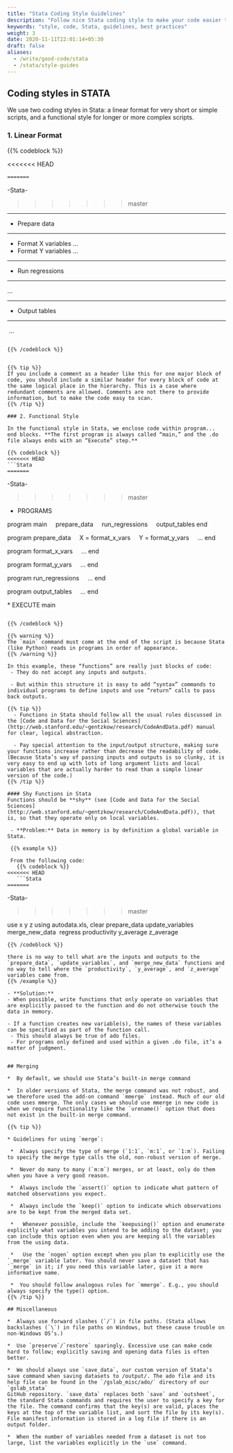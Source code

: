 ```yaml
---
title: "Stata Coding Style Guidelines"
description: "Follow nice Stata coding style to make your code easier to understand and easier to the eye."
keywords: "style, code, Stata, guidelines, best practices"
weight: 3
date: 2020-11-11T22:01:14+05:30
draft: false
aliases:
  - /write/good-code/stata
  - /stata/style-guides
---
```

## Coding styles in STATA
We use two coding styles in Stata: a linear format for very short or simple scripts, and a functional style for longer or more complex scripts.

### 1. Linear Format

{{% codeblock %}}

<<<<<<< HEAD
```Stata
=======
```
-Stata-
>>>>>>> master

*****************************
* Prepare data
*****************************
* Format X variables
... 
* Format Y variables
...
*****************************
* Run regressions
*****************************
... 
*****************************
* Output tables
*****************************
 ...
```

{{% /codeblock %}}


{{% tip %}}
If you include a comment as a header like this for one major block of code, you should include a similar header for every block of code at the same logical place in the hierarchy. This is a case where redundant comments are allowed. Comments are not there to provide information, but to make the code easy to scan.
{{% /tip %}}

### 2. Functional Style

In the functional style in Stata, we enclose code within program... end blocks. **The first program is always called “main,” and the .do file always ends with an “Execute” step.**

{{% codeblock %}}
<<<<<<< HEAD
```Stata
=======
```
-Stata-
>>>>>>> master

* PROGRAMS

program main
    prepare_data
    run_regressions
    output_tables
end

program prepare_data
    X = format_x_vars
    Y = format_y_vars
    ...
end

program format_x_vars
    ...
end

program format_y_vars
    ...
end

program run_regressions
    ...
end

program output_tables
    ...
end

* EXECUTE
main
```

{{% /codeblock %}}

{{% warning %}}
The `main` command must come at the end of the script is because Stata (like Python) reads in programs in order of appearance.
{{% /warning %}}

In this example, these “functions” are really just blocks of code:
 - They do not accept any inputs and outputs.

 - But within this structure it is easy to add “syntax” commands to individual programs to define inputs and use “return” calls to pass back outputs.

{{% tip %}}
  - Functions in Stata should follow all the usual rules discussed in the [Code and Data for the Social Sciences](http://web.stanford.edu/~gentzkow/research/CodeAndData.pdf) manual for clear, logical abstraction.

  - Pay special attention to the input/output structure, making sure your functions increase rather than decrease the readability of code. (Because Stata’s way of passing inputs and outputs is so clunky, it is very easy to end up with lots of long argument lists and local variables that are actually harder to read than a simple linear version of the code.)
{{% /tip %}}

#### Shy Functions in Stata
Functions should be **shy** (see [Code and Data for the Social Sciences](http://web.stanford.edu/~gentzkow/research/CodeAndData.pdf)), that is, so that they operate only on local variables.

 - **Problem:** Data in memory is by definition a global variable in Stata.
 
 {{% example %}}

 From the following code:
   {{% codeblock %}}
<<<<<<< HEAD
   ```Stata
=======
   ```
   -Stata-
>>>>>>> master

   use x y z using autodata.xls, clear
   prepare_data
   update_variables
   merge_new_data 
   regress productivity y_average z_average
   ```
  {{% /codeblock %}}
  
 there is no way to tell what are the inputs and outputs to the `prepare_data`, `update_variables`, and `merge_new_data` functions and no way to tell where the `productivity`, `y_average`, and `z_average` variables came from.
 {{% /example %}}

- **Solution:**
  - When possible, write functions that only operate on variables that are explicitly passed to the function and do not otherwise touch the data in memory.

  - If a function creates new variable(s), the names of these variables can be specified as part of the function call.
    - This should always be true of ado files.
    - For programs only defined and used within a given .do file, it’s a matter of judgment.


## Merging

  *  By default, we should use Stata’s built-in merge command

  *  In older versions of Stata, the merge command was not robust, and we therefore used the add-on command `mmerge` instead. Much of our old code uses mmerge. The only cases we should use mmerge in new code is when we require functionality like the `urename()` option that does not exist in the built-in merge command.

{{% tip %}}  

  * Guidelines for using `merge`:

    *  Always specify the type of merge (`1:1`, `m:1`, or `1:m`). Failing to specify the merge type calls the old, non-robust version of merge.

    *  Never do many to many (`m:m`) merges, or at least, only do them when you have a very good reason.

    *  Always include the `assert()` option to indicate what pattern of matched observations you expect.

    *  Always include the `keep()` option to indicate which observations are to be kept from the merged data set.

    *   Whenever possible, include the `keepusing()` option and enumerate explicitly what variables you intend to be adding to the dataset; you can include this option even when you are keeping all the variables from the using data.

    *   Use the `nogen` option except when you plan to explicitly use the `_merge` variable later. You should never save a dataset that has `_merge` in it; if you need this variable later, give it a more informative name.

    *  You should follow analogous rules for `mmerge`. E.g., you should always specify the type() option.
{{% /tip %}}

## Miscellaneous

  *  Always use forward slashes (`/`) in file paths. (Stata allows backslashes (`\`) in file paths on Windows, but these cause trouble on non-Windows OS’s.)

  *  Use `preserve`/`restore` sparingly. Excessive use can make code hard to follow; explicitly saving and opening data files is often better.

  *  We should always use `save_data`, our custom version of Stata’s save command when saving datasets to /output/. The ado file and its help file can be found in the `/gslab_misc/ado/` directory of our `gslab_stata`
GitHub repository. `save_data` replaces both `save` and `outsheet`, the standard Stata commands and requires the user to specify a key for the file. The command confirms that the key(s) are valid, places the keys at the top of the variable list, and sort the file by its key(s). File manifest information is stored in a log file if there is an output folder.

  *  When the number of variables needed from a dataset is not too large, list the variables explicitly in the `use` command.
